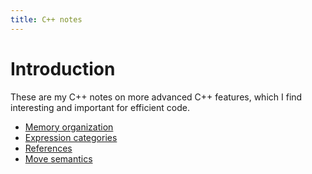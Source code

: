 ```yaml
---
title: C++ notes
---
```


# Introduction

These are my C++ notes on more advanced C++ features, which I find
interesting and important for efficient code.

* [Memory organization](memory)
* [Expression categories](categories)
* [References](references)
* [Move semantics](move)
